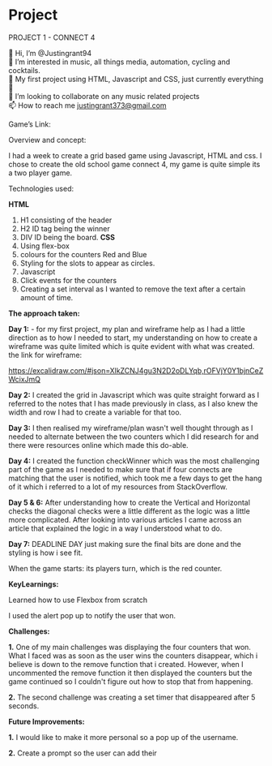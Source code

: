 # Project
PROJECT 1 - CONNECT 4

👋 Hi, I’m @Justingrant94
</br>
👀 I’m interested in music, all things media, automation, cycling and cocktails.
</br>
🌱 My first project using HTML, Javascript and CSS, just currently everything 🤣 
</br>
💞️ I’m looking to collaborate on any music related projects
</br>
📫 How to reach me justingrant373@gmail.com

Game’s Link: 


Overview and concept:

I had a week to create a grid based game using Javascript, HTML and css. I chose to create the old school game connect 4, my game is quite simple its a two player game. 

Technologies used: 

**HTML**
1. H1 consisting of the header
2. H2 ID tag being the winner
3. DIV ID being the board.
**CSS**
1. Using flex-box
2. colours for the counters Red and Blue
3. Styling for the slots to appear as circles.
4. Javascript
5. Click events for the counters
6. Creating a set interval as I wanted to remove the text after a certain amount of time.

**The approach taken:**


**Day 1:** - for my first project, my plan and wireframe help as I had a little direction as to how I needed to start, my understanding on how to create a wireframe was quite limited which is quite evident with what was created.
the link for wireframe:

https://excalidraw.com/#json=XlkZCNJ4gu3N2D2oDLYqb,rOFVjY0Y1bjnCeZWcixJmQ

**Day 2:** I created the grid in Javascript which was quite straight forward as I referred to the notes that I has made previously in class, as I also knew the width and row I had to create a variable for that too.

**Day 3:** I then realised my wireframe/plan wasn't well thought through as I needed to alternate between the two counters which I did research for and there were resources online which made this do-able.

**Day 4:** I created the function checkWinner which was the most challenging part of the game as I needed to make sure that if four connects are matching that the user is notified, which took me a few days to get the hang of it which i referred to a lot of my resources from StackOverflow.

**Day 5 & 6:** After understanding how to create the Vertical and Horizontal checks the diagonal checks were a little different as the logic was a little more complicated. After looking into various articles I came across an article that explained the logic in a way I understood what to do.

**Day 7:** DEADLINE DAY just making sure the final bits are done and the styling is how i see fit.

When the game starts: its players turn, which is the red counter.

**KeyLearnings:**

Learned how to use Flexbox from scratch

I used the alert pop up to notify the user that won.

**Challenges:**

**1.** One of my main challenges was displaying the four counters that won. What I faced was as soon as the user wins the counters disappear, which i believe is down to the remove function that i created. However, when I uncommented the remove function it then displayed the counters but the game continued so I couldn't figure out how to stop that from happening.

**2.** The second challenge was creating a set timer that disappeared after 5 seconds.

**Future Improvements:**

**1.** I would like to make it more personal so a pop up of the username.

**2.** Create a prompt so the user can add their 



